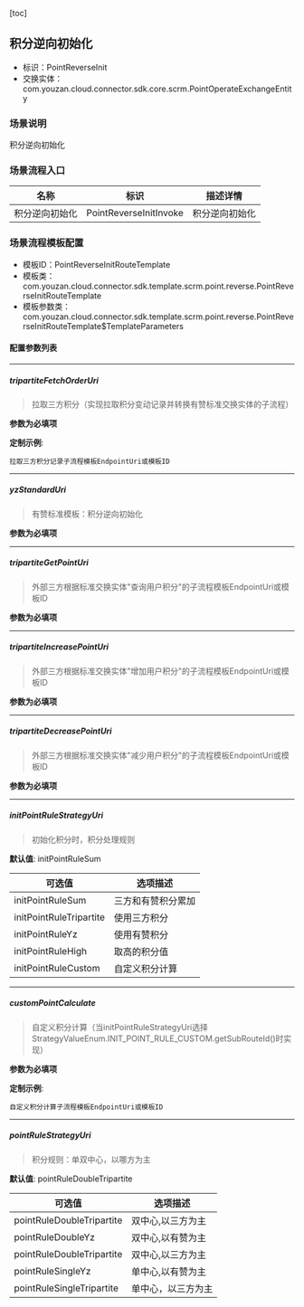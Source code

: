 [toc]

## 积分逆向初始化
- 标识：PointReverseInit
- 交换实体：com.youzan.cloud.connector.sdk.core.scrm.PointOperateExchangeEntity
### 场景说明
积分逆向初始化
### 场景流程入口

名称 | 标识 | 描述详情
---|---|---
积分逆向初始化 | PointReverseInitInvoke | 积分逆向初始化

### 场景流程模板配置
- 模板ID：PointReverseInitRouteTemplate
- 模板类：com.youzan.cloud.connector.sdk.template.scrm.point.reverse.PointReverseInitRouteTemplate
- 模板参数类：com.youzan.cloud.connector.sdk.template.scrm.point.reverse.PointReverseInitRouteTemplate$TemplateParameters

#### 配置参数列表

---
##### tripartiteFetchOrderUri
> 拉取三方积分（实现拉取积分变动记录并转换有赞标准交换实体的子流程）

**参数为必填项**


**定制示例**:
```
拉取三方积分记录子流程模板EndpointUri或模板ID
```
---
##### yzStandardUri
> 有赞标准模板：积分逆向初始化

**参数为必填项**

---
##### tripartiteGetPointUri
> 外部三方根据标准交换实体"查询用户积分"的子流程模板EndpointUri或模板ID

**参数为必填项**

---
##### tripartiteIncreasePointUri
> 外部三方根据标准交换实体"增加用户积分"的子流程模板EndpointUri或模板ID

**参数为必填项**

---
##### tripartiteDecreasePointUri
> 外部三方根据标准交换实体"减少用户积分"的子流程模板EndpointUri或模板ID

**参数为必填项**

---
##### initPointRuleStrategyUri
> 初始化积分时，积分处理规则

**默认值**: initPointRuleSum

可选值 | 选项描述
---|---
initPointRuleSum | 三方和有赞积分累加
initPointRuleTripartite | 使用三方积分
initPointRuleYz | 使用有赞积分
initPointRuleHigh | 取高的积分值
initPointRuleCustom | 自定义积分计算
---
##### customPointCalculate
> 自定义积分计算（当initPointRuleStrategyUri选择StrategyValueEnum.INIT_POINT_RULE_CUSTOM.getSubRouteId()时实现）

**参数为必填项**


**定制示例**:
```
自定义积分计算子流程模板EndpointUri或模板ID
```
---
##### pointRuleStrategyUri
> 积分规则：单双中心，以哪方为主

**默认值**: pointRuleDoubleTripartite

可选值 | 选项描述
---|---
pointRuleDoubleTripartite | 双中心,以三方为主
pointRuleDoubleYz | 双中心,以有赞为主
pointRuleDoubleTripartite | 双中心,以三方为主
pointRuleSingleYz | 单中心,以有赞为主
pointRuleSingleTripartite | 单中心，以三方为主

